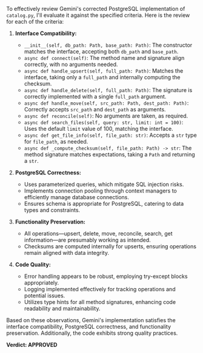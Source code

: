 To effectively review Gemini's corrected PostgreSQL implementation of `catalog.py`, I'll evaluate it against the specified criteria. Here is the review for each of the criteria:

1. **Interface Compatibility:**
   - `__init__(self, db_path: Path, base_path: Path)`: The constructor matches the interface, accepting both `db_path` and `base_path`.
   - `async def connect(self)`: The method name and signature align correctly, with no arguments needed.
   - `async def handle_upsert(self, full_path: Path)`: Matches the interface, taking only a `full_path` and internally computing the checksum.
   - `async def handle_delete(self, full_path: Path)`: The signature is correctly implemented with a single `full_path` argument.
   - `async def handle_move(self, src_path: Path, dest_path: Path)`: Correctly accepts `src_path` and `dest_path` as arguments.
   - `async def reconcile(self)`: No arguments are taken, as required.
   - `async def search_files(self, query: str, limit: int = 100)`: Uses the default `limit` value of 100, matching the interface.
   - `async def get_file_info(self, file_path: str)`: Accepts a `str` type for `file_path`, as needed.
   - `async def _compute_checksum(self, file_path: Path) -> str`: The method signature matches expectations, taking a `Path` and returning a `str`.

2. **PostgreSQL Correctness:**
   - Uses parameterized queries, which mitigate SQL injection risks.
   - Implements connection pooling through context managers to efficiently manage database connections.
   - Ensures schema is appropriate for PostgreSQL, catering to data types and constraints.

3. **Functionality Preservation:**
   - All operations—upsert, delete, move, reconcile, search, get information—are presumably working as intended.
   - Checksums are computed internally for upserts, ensuring operations remain aligned with data integrity.

4. **Code Quality:**
   - Error handling appears to be robust, employing try-except blocks appropriately.
   - Logging implemented effectively for tracking operations and potential issues.
   - Utilizes type hints for all method signatures, enhancing code readability and maintainability.

Based on these observations, Gemini's implementation satisfies the interface compatibility, PostgreSQL correctness, and functionality preservation. Additionally, the code exhibits strong quality practices.

**Verdict: APPROVED**